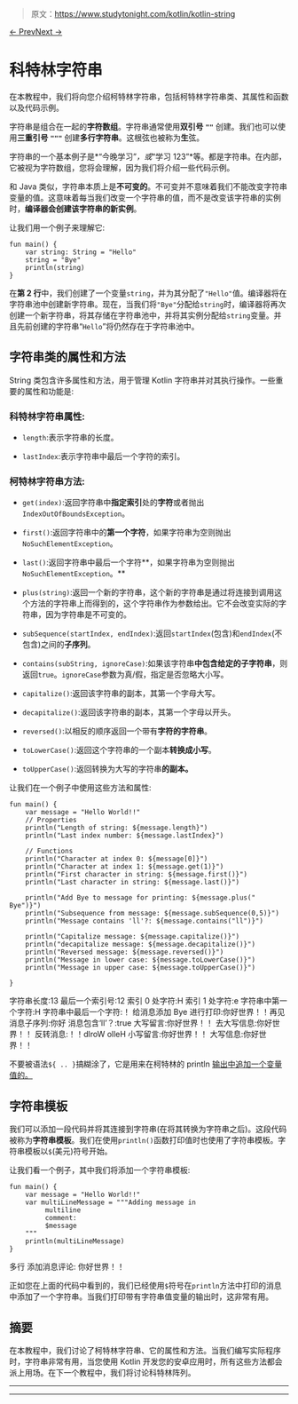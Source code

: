 > 原文：<https://www.studytonight.com/kotlin/kotlin-string>

[← Prev](/kotlin/kotlin-continue-break-and-repeat-statement "Continue, Break & Repeat")[Next →](/kotlin/kotlin-array "Kotlin Array")

# 科特林字符串

在本教程中，我们将向您介绍柯特林字符串，包括柯特林字符串类、其属性和函数以及代码示例。

字符串是组合在一起的**字符数组**。字符串通常使用**双引号** **`""`** 创建。我们也可以使用**三重引号** **`"""`** 创建**多行字符串**。这根弦也被称为**生**弦。

字符串的一个基本例子是*“今晚学习”*，或*“学习 123”*等。都是字符串。在内部，它被视为字符数组，您将会理解，因为我们将介绍一些代码示例。

和 Java 类似，字符串本质上是**不可变的**。不可变并不意味着我们不能改变字符串变量的值。这意味着每当我们改变一个字符串的值，而不是改变该字符串的实例时，**编译器会创建该字符串的新实例**。

让我们用一个例子来理解它:

```
fun main() {
    var string: String = "Hello"
    string = "Bye"
    println(string)
}
```

在**第 2 行**中，我们创建了一个变量`string`，并为其分配了`"Hello"`值。编译器将在字符串池中创建新字符串。现在，当我们将`"Bye"`分配给`string`时，编译器将再次创建一个新字符串，将其存储在字符串池中，并将其实例分配给`string`变量。并且先前创建的字符串“`Hello`”将仍然存在于字符串池中。

## 字符串类的属性和方法

String 类包含许多属性和方法，用于管理 Kotlin 字符串并对其执行操作。一些重要的属性和功能是:

### 科特林字符串属性:

*   `length`:表示字符串的长度。

*   `lastIndex`:表示字符串中最后一个字符的索引。

### 柯特林字符串方法:

*   `get(index)`:返回字符串中**指定索引**处的**字符**或者抛出`IndexOutOfBoundsException`。

*   `first()`:返回字符串中的**第一个字符**，如果字符串为空则抛出`NoSuchElementException`。

*   `last()`:返回字符串中最后一个字符**，如果字符串为空则抛出`NoSuchElementException`。**

*   `plus(string)`:返回一个新的字符串，这个新的字符串是通过将连接到调用这个方法的字符串上而得到的，这个字符串作为参数给出。它不会改变实际的字符串，因为字符串是不可变的。

*   `subSequence(startIndex, endIndex)`:返回`startIndex`(包含)和`endIndex`(不包含)之间的**子序列**。

*   `contains(subString, ignoreCase)`:如果该字符串**中包含给定的子字符串**，则返回`true`。`ignoreCase`参数为真/假，指定是否忽略大小写。

*   `capitalize()`:返回该字符串的副本，其第一个字母大写。

*   `decapitalize()`:返回该字符串的副本，其第一个字母以开头。

*   `reversed()`:以相反的顺序返回一个带有**字符的字符串**。

*   `toLowerCase()`:返回这个字符串的一个副本**转换成小写**。

*   `toUpperCase()`:返回转换为大写的字符串**的副本。**

让我们在一个例子中使用这些方法和属性:

```
fun main() {
    var message = "Hello World!!"
    // Properties
    println("Length of string: ${message.length}")
    println("Last index number: ${message.lastIndex}")

    // Functions
    println("Character at index 0: ${message[0]}")
    println("Character at index 1: ${message.get(1)}")
    println("First character in string: ${message.first()}")
    println("Last character in string: ${message.last()}")

    println("Add Bye to message for printing: ${message.plus(" Bye")}")
    println("Subsequence from message: ${message.subSequence(0,5)}")
    println("Message contains 'll'?: ${message.contains("ll")}")

    println("Capitalize message: ${message.capitalize()}")
    println("decapitalize message: ${message.decapitalize()}")
    println("Reversed message: ${message.reversed()}")
    println("Message in lower case: ${message.toLowerCase()}")
    println("Message in upper case: ${message.toUpperCase()}")

}
```

字符串长度:13
最后一个索引号:12
索引 0 处字符:H
索引 1 处字符:e
字符串中第一个字符:H
字符串中最后一个字符:！
给消息添加 Bye 进行打印:你好世界！！再见
消息子序列:你好
消息包含‘ll’？:true
大写留言:你好世界！！
去大写信息:你好世界！！
反转消息:！！dlroW olleH
小写留言:你好世界！！
大写信息:你好世界！！

不要被语法`${ .. }`搞糊涂了，它是用来在柯特林的 println [输出中追加一个变量值的。](https://www.studytonight.com/kotlin/kotlin-input-and-output)

## 字符串模板

我们可以添加一段代码并将其连接到字符串(在将其转换为字符串之后)。这段代码被称为**字符串模板**。我们在使用`println()`函数打印值时也使用了字符串模板。字符串模板以`$`(美元)符号开始。

让我们看一个例子，其中我们将添加一个字符串模板:

```
fun main() {
    var message = "Hello World!!"
    var multiLineMessage = """Adding message in
         multiline
         comment: 
         $message
    """
    println(multiLineMessage)
}
```

多行
添加消息评论:
你好世界！！

正如您在上面的代码中看到的，我们已经使用`$`符号在`println`方法中打印的消息中添加了一个字符串。当我们打印带有字符串值变量的输出时，这非常有用。

## 摘要

在本教程中，我们讨论了柯特林字符串、它的属性和方法。当我们编写实际程序时，字符串非常有用，当您使用 Kotlin 开发您的安卓应用时，所有这些方法都会派上用场。在下一个教程中，我们将讨论科特林阵列。

* * *

* * *